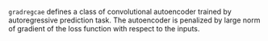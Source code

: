 `gradregcae` defines a class of convolutional autoencoder trained by autoregressive prediction task.
The autoencoder is penalized by large norm of gradient of the loss function with respect to the inputs.
